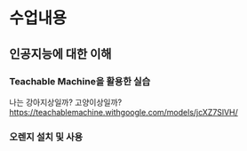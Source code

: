 
# 수업내용
## 인공지능에 대한 이해
### Teachable Machine을 활용한 실습
나는 강아지상일까? 고양이상일까?
https://teachablemachine.withgoogle.com/models/jcXZ7SlVH/


### 오렌지 설치 및 사용


